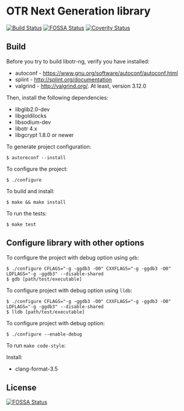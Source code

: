 # OTR Next Generation library

[![Build Status](https://travis-ci.org/otrv4/libotr-ng.svg?branch=master)](https://travis-ci.org/otrv4/libotr-ng)
[![FOSSA Status](https://app.fossa.io/api/projects/git%2Bgithub.com%2Fotrv4%2Flibotr-ng.svg?type=shield)](https://app.fossa.io/projects/git%2Bgithub.com%2Fotrv4%2Flibotr-ng?ref=badge_shield)
[![Coverity Status](https://scan.coverity.com/projects/16830/badge.svg)](https://scan.coverity.com/projects/libotr-ng)


## Build
Before you try to build libotr-ng, verify you have installed:
* autoconf - https://www.gnu.org/software/autoconf/autoconf.html
* splint - http://splint.org/documentation
* valgrind - http://valgrind.org/. At least, version 3.12.0

Then, install the following dependencies:
* libglib2.0-dev
* libgoldilocks
* libsodium-dev
* libotr 4.x
* libgcrypt 1.8.0 or newer

To generate project configuration:

```
$ autoreconf --install
```

To configure the project:

```
$ ./configure
```

To build and install:

```
$ make && make install
```

To run the tests:

```
$ make test
```

## Configure library with other options

To configure the project with debug option using `gdb`:
```
$ ./configure CFLAGS="-g -ggdb3 -O0" CXXFLAGS="-g -ggdb3 -O0" LDFLAGS="-g -ggdb3" --disable-shared
$ gdb [path/test/executable]
```

To configure project with debug option using `lldb`:
```
$ ./configure CFLAGS="-g -ggdb3 -O0" CXXFLAGS="-g -ggdb3 -O0" LDFLAGS="-g -ggdb3" --disable-shared
$ lldb [path/test/executable]
```

To configure project with debug option:
```
$ ./configure --enable-debug
```

To run `make code-style`:


Install:
* clang-format-3.5




## License
[![FOSSA Status](https://app.fossa.io/api/projects/git%2Bgithub.com%2Fotrv4%2Flibotr-ng.svg?type=large)](https://app.fossa.io/projects/git%2Bgithub.com%2Fotrv4%2Flibotr-ng?ref=badge_large)
